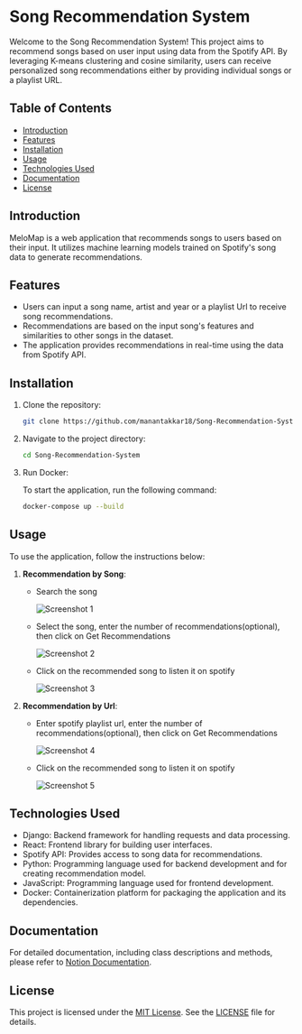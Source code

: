 # Song Recommendation System

Welcome to the Song Recommendation System! This project aims to recommend songs based on user input using data from the Spotify API. By leveraging K-means clustering and cosine similarity, users can receive personalized song recommendations either by providing individual songs or a playlist URL.


## Table of Contents

- [Introduction](#introduction)
- [Features](#features)
- [Installation](#installation)
- [Usage](#usage)
- [Technologies Used](#technologies-used)
- [Documentation](#documentation)
- [License](#license)


## Introduction

MeloMap is a web application that recommends songs to users based on their input. It utilizes machine learning models trained on Spotify's song data to generate recommendations.


## Features

- Users can input a song name, artist and year or a playlist Url to receive song recommendations.
- Recommendations are based on the input song's features and similarities to other songs in the dataset.
- The application provides recommendations in real-time using the data from Spotify API.

## Installation

1. Clone the repository:

   ```bash
   git clone https://github.com/manantakkar18/Song-Recommendation-System.git
    ```
2. Navigate to the project directory:

   ```bash
   cd Song-Recommendation-System
    ```
3. Run Docker:

    To start the application, run the following command:

    ```bash
    docker-compose up --build
    ```


## Usage

To use the application, follow the instructions below:

1. **Recommendation by Song**:

   - Search the song

     ![Screenshot 1](https://github.com/manantakkar18/Song-Recommendation-System/blob/main/screenshots/Screenshot%20from%202024-04-16%2011-54-51.png)

   - Select the song, enter the number of recommendations(optional), then click on Get Recommendations

     ![Screenshot 2](https://github.com/manantakkar18/Song-Recommendation-System/blob/main/screenshots/Screenshot%20from%202024-04-16%2012-13-04.png)

   - Click on the recommended song to listen it on spotify

     ![Screenshot 3](https://github.com/manantakkar18/Song-Recommendation-System/blob/main/screenshots/Screenshot%20from%202024-04-16%2012-13-48.png)

2. **Recommendation by Url**:

   - Enter spotify playlist url, enter the number of recommendations(optional), then click on Get Recommendations
     
     ![Screenshot 4](https://github.com/manantakkar18/Song-Recommendation-System/blob/main/screenshots/Screenshot%20from%202024-04-16%2012-17-47.png)

   - Click on the recommended song to listen it on spotify
      
     ![Screenshot 5](https://github.com/manantakkar18/Song-Recommendation-System/blob/main/screenshots/Screenshot%20from%202024-04-16%2012-52-02.png)
   


## Technologies Used
- Django: Backend framework for handling requests and data processing.
- React: Frontend library for building user interfaces.
- Spotify API: Provides access to song data for recommendations.
- Python: Programming language used for backend development and for creating recommendation model.
- JavaScript: Programming language used for frontend development.
- Docker: Containerization platform for packaging the application and its dependencies.


## Documentation

For detailed documentation, including class descriptions and methods, please refer to [Notion Documentation](https://www.notion.so/MananTakkar_Song-Recommendation-System-dfc0b614d4554783893d28592d8c36db?pvs=4).


## License
This project is licensed under the [MIT License](LICENSE). See the [LICENSE](https://github.com/manantakkar18/Song-Recommendation-System/blob/main/LICENSE.txt) file for details.
